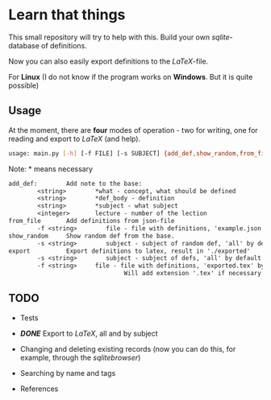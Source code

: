 # Learn that things

This small repository will try to help with this. Build your own *sqlite*-database of definitions.

Now you can also easily export definitions to the *LaTeX*-file.

For **Linux** (I do not know if the program works on **Windows**. But it is quite possible)

## **Usage**

At the moment, there are **four** modes of operation - two for writing, one for reading and export to *LaTeX* (and help).

```bash
usage: main.py [-h] [-f FILE] [-s SUBJECT] {add_def,show_random,from_file,export,help}
```

Note: * means necessary

```txt
add_def:        Add note to the base:
        <string>        *what - concept, what should be defined
        <string>        *def_body - definition
        <string>        *subject - what subject
        <integer>       lecture - number of the lection
from_file       Add definitions from json-file
        -f <string>        file - file with definitions, 'example.json' by default
show_random     Show random def from the base.
        -s <string>        subject - subject of random def, 'all' by default
export          Export definitions to latex, result in './exported'
        -s <string>        subject - subject of defs, 'all' by default
        -f <string>     file - file with definitions, 'exported.tex' by default
                                Will add extension '.tex' if necessary
```

## TODO

* Tests

* ***DONE*** Export to *LaTeX*, all and by subject

* Changing and deleting existing records (now you can do this, for example, through the *sqlitebrowser*)

* Searching by name and tags

* References
